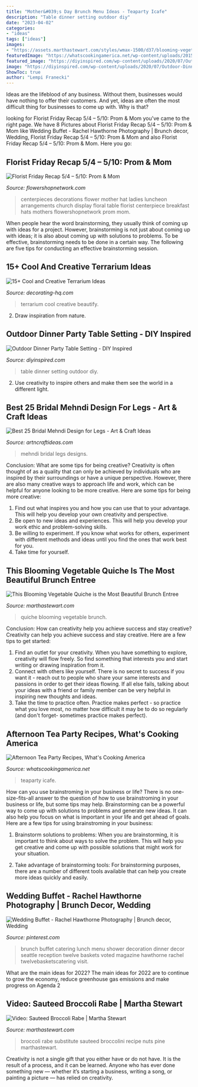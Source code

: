 ```yaml
---
title: "Mother&#039;s Day Brunch Menu Ideas - Teaparty Icafe"
description: "Table dinner setting outdoor diy"
date: "2023-04-02"
categories:
- "ideas"
tags: ["ideas"]
images:
- "https://assets.marthastewart.com/styles/wmax-1500/d37/blooming-vegetable-quiche_dec-02-2016/blooming-vegetable-quiche_dec-02-2016_0319.jpg?itok=VkI6VyCj"
featuredImage: "https://whatscookingamerica.net/wp-content/uploads/2015/03/TeaParty-attendes3.jpg"
featured_image: "https://diyinspired.com/wp-content/uploads/2020/07/Outdoor-Dinner-Party-Table-Setting.jpg"
image: "https://diyinspired.com/wp-content/uploads/2020/07/Outdoor-Dinner-Party-Table-Setting.jpg"
ShowToc: true
author: "Lempi Franecki"
---
```



Ideas are the lifeblood of any business. Without them, businesses would have nothing to offer their customers. And yet, ideas are often the most difficult thing for businesses to come up with. Why is that?

	

		
looking for Florist Friday Recap 5/4 – 5/10: Prom &amp; Mom you've came to the right page. We have 8 Pictures about Florist Friday Recap 5/4 – 5/10: Prom &amp; Mom like Wedding Buffet - Rachel Hawthorne Photography | Brunch decor, Wedding, Florist Friday Recap 5/4 – 5/10: Prom &amp; Mom and also Florist Friday Recap 5/4 – 5/10: Prom &amp; Mom. Here you go:
		
    
## Florist Friday Recap 5/4 – 5/10: Prom &amp; Mom

<img loading=lazy src="http://www.flowershopnetwork.com/blog/wp-content/uploads/2013/05/crossroads.jpg" onerror="this.onerror=null;this.src='https://tse1.mm.bing.net/th?id=OIP.VH6V5PTelu3eNTazhuOu9gHaI5&amp;pid=15.1';" alt="Florist Friday Recap 5/4 – 5/10: Prom &amp; Mom">

_Source: flowershopnetwork.com_

>centerpieces decorations flower mother hat ladies luncheon arrangements church display floral table florist centerpiece breakfast hats mothers flowershopnetwork prom mom. 

	

When people hear the word brainstorming, they usually think of coming up with ideas for a project. However, brainstorming is not just about coming up with ideas; it is also about coming up with solutions to problems. To be effective, brainstorming needs to be done in a certain way. The following are five tips for conducting an effective brainstorming session.

    
## 15+ Cool And Creative Terrarium Ideas

<img loading=lazy src="http://decorating-hq.com/wp-content/uploads/terrarium-ideas-11.jpg" onerror="this.onerror=null;this.src='https://tse2.mm.bing.net/th?id=OIP.ofk7oLe83bcwlA0FNSmqSAHaJT&amp;pid=15.1';" alt="15+ Cool and Creative Terrarium Ideas">

_Source: decorating-hq.com_

>terrarium cool creative beautify. 

	

2. Draw inspiration from nature.

    
## Outdoor Dinner Party Table Setting - DIY Inspired

<img loading=lazy src="https://diyinspired.com/wp-content/uploads/2020/07/Outdoor-Dinner-Party-Table-Setting.jpg" onerror="this.onerror=null;this.src='https://tse4.mm.bing.net/th?id=OIP.OMs0_vrj7lqsEH0o9tQ_IAHaJ9&amp;pid=15.1';" alt="Outdoor Dinner Party Table Setting - DIY Inspired">

_Source: diyinspired.com_

>table dinner setting outdoor diy. 

	

2. Use creativity to inspire others and make them see the world in a different light.

    
## Best 25 Bridal Mehndi Design For Legs - Art &amp; Craft Ideas

<img loading=lazy src="http://artncraftideas.com/wp-content/uploads/2017/06/bridal-mehndi-designs-for-legs-22.jpg" onerror="this.onerror=null;this.src='https://tse3.mm.bing.net/th?id=OIP.J2cWi0WUkL-kKw8fO1VI0AHaJ4&amp;pid=15.1';" alt="Best 25 Bridal Mehndi Design for Legs - Art &amp; Craft Ideas">

_Source: artncraftideas.com_

>mehndi bridal legs designs. 

	

Conclusion: What are some tips for being creative?
Creativity is often thought of as a quality that can only be achieved by individuals who are inspired by their surroundings or have a unique perspective. However, there are also many creative ways to approach life and work, which can be helpful for anyone looking to be more creative. Here are some tips for being more creative: 
1) Find out what inspires you and how you can use that to your advantage. This will help you develop your own creativity and perspective. 
2) Be open to new ideas and experiences. This will help you develop your work ethic and problem-solving skills. 
3) Be willing to experiment. If you know what works for others, experiment with different methods and ideas until you find the ones that work best for you. 
4) Take time for yourself.

    
## This Blooming Vegetable Quiche Is The Most Beautiful Brunch Entree

<img loading=lazy src="https://assets.marthastewart.com/styles/wmax-1500/d37/blooming-vegetable-quiche_dec-02-2016/blooming-vegetable-quiche_dec-02-2016_0319.jpg?itok=VkI6VyCj" onerror="this.onerror=null;this.src='https://tse2.mm.bing.net/th?id=OIP.mgkPHehcyxAQQqZ85VhVLwHaKh&amp;pid=15.1';" alt="This Blooming Vegetable Quiche is the Most Beautiful Brunch Entree">

_Source: marthastewart.com_

>quiche blooming vegetable brunch. 

	

Conclusion: How can creativity help you achieve success and stay creative?
Creativity can help you achieve success and stay creative. Here are a few tips to get started: 
1. Find an outlet for your creativity. When you have something to explore, creativity will flow freely. So find something that interests you and start writing or drawing inspiration from it. 
2. Connect with others like yourself. There is no secret to success if you want it - reach out to people who share your same interests and passions in order to get their ideas flowing. If all else fails, talking about your ideas with a friend or family member can be very helpful in inspiring new thoughts and ideas. 
3. Take the time to practice often. Practice makes perfect - so practice what you love most, no matter how difficult it may be to do so regularly (and don't forget- sometimes practice makes perfect).

    
## Afternoon Tea Party Recipes, What&#039;s Cooking America

<img loading=lazy src="https://whatscookingamerica.net/wp-content/uploads/2015/03/TeaParty-attendes3.jpg" onerror="this.onerror=null;this.src='https://tse2.mm.bing.net/th?id=OIP.nPy8ua5yHKDEQw5f-zwWOwAAAA&amp;pid=15.1';" alt="Afternoon Tea Party Recipes, What&#039;s Cooking America">

_Source: whatscookingamerica.net_

>teaparty icafe. 

	

How can you use brainstroming in your business or life?
There is no one-size-fits-all answer to the question of how to use brainstroming in your business or life, but some tips may help. Brainstorming can be a powerful way to come up with solutions to problems and generate new ideas. It can also help you focus on what is important in your life and get ahead of goals. Here are a few tips for using brainstroming in your business: 
1. Brainstorm solutions to problems: When you are brainstorming, it is important to think about ways to solve the problem. This will help you get creative and come up with possible solutions that might work for your situation. 

2. Take advantage of brainstorming tools: For brainstorming purposes, there are a number of different tools available that can help you create more ideas quickly and easily.

    
## Wedding Buffet - Rachel Hawthorne Photography | Brunch Decor, Wedding

<img loading=lazy src="https://i.pinimg.com/736x/82/4a/c0/824ac093f0d79896fef8c7277205f232.jpg" onerror="this.onerror=null;this.src='https://tse2.mm.bing.net/th?id=OIP.rI0COMrYle5Gf_mwkeHYPgHaLH&amp;pid=15.1';" alt="Wedding Buffet - Rachel Hawthorne Photography | Brunch decor, Wedding">

_Source: pinterest.com_

>brunch buffet catering lunch menu shower decoration dinner decor seattle reception twelve baskets voted magazine hawthorne rachel twelvebasketscatering visit. 

	

What are the main ideas for 2022?
The main ideas for 2022 are to continue to grow the economy, reduce greenhouse gas emissions and make progress on Agenda 2
    
## Video: Sauteed Broccoli Rabe | Martha Stewart

<img loading=lazy src="https://assets.marthastewart.com/styles/wmax-1500/d23/sauteed_broccoli_rabe_1/sauteed_broccoli_rabe_1_horiz.jpg?itok=Uk3chevc" onerror="this.onerror=null;this.src='https://tse1.mm.bing.net/th?id=OIP.N4xPZcgtM1481Px8mvXBqgHaEK&amp;pid=15.1';" alt="Video: Sauteed Broccoli Rabe | Martha Stewart">

_Source: marthastewart.com_

>broccoli rabe substitute sauteed broccolini recipe nuts pine marthastewart. 

	

Creativity is not a single gift that you either have or do not have. It is the result of a process, and it can be learned. Anyone who has ever done something new — whether it’s starting a business, writing a song, or painting a picture — has relied on creativity.

